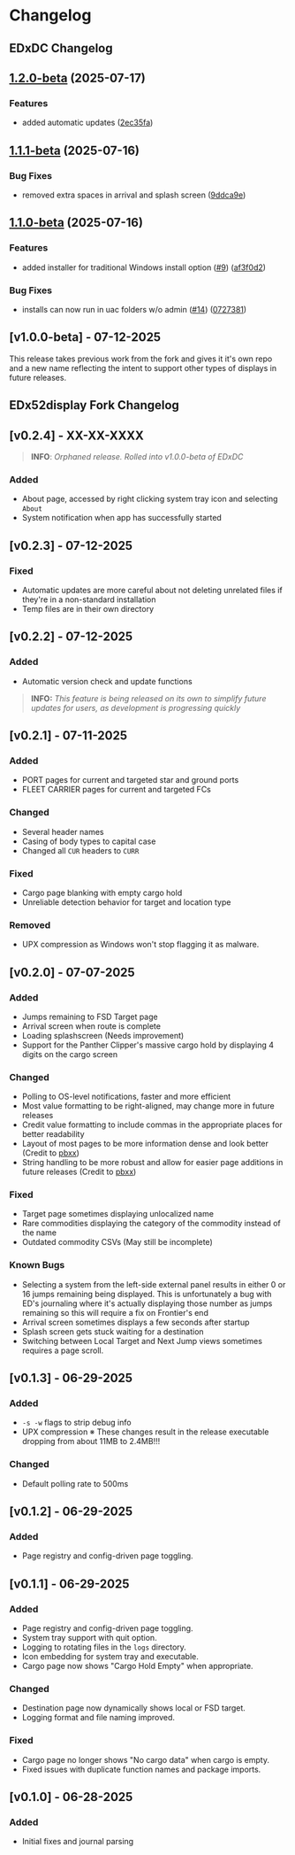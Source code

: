 # Changelog

## EDxDC Changelog

## [1.2.0-beta](https://github.com/pellux-network/EDxDC/compare/v1.1.1-beta...v1.2.0-beta) (2025-07-17)


### Features

* added automatic updates ([2ec35fa](https://github.com/pellux-network/EDxDC/commit/2ec35fad6ad1f2479992893394d3d56a014805fd))

## [1.1.1-beta](https://github.com/pellux-network/EDxDC/compare/v1.1.0-beta...v1.1.1-beta) (2025-07-16)


### Bug Fixes

* removed extra spaces in arrival and splash screen ([9ddca9e](https://github.com/pellux-network/EDxDC/commit/9ddca9e23ce0af8f733cdce5c6441761ec9fb9f9))

## [1.1.0-beta](https://github.com/pellux-network/EDxDC/compare/v1.0.0-beta...v1.1.0-beta) (2025-07-16)


### Features

* added installer for traditional Windows install option ([#9](https://github.com/pellux-network/EDxDC/issues/9)) ([af3f0d2](https://github.com/pellux-network/EDxDC/commit/af3f0d29175a7fec343f6b74f6d79e3fa0847a39))


### Bug Fixes

* installs can now run in uac folders w/o admin ([#14](https://github.com/pellux-network/EDxDC/issues/14)) ([0727381](https://github.com/pellux-network/EDxDC/commit/0727381c03a13b9caf11ca49d5185611c4b401c3))

## [v1.0.0-beta] - 07-12-2025

This release takes previous work from the fork and gives it it's own repo and a new name reflecting the intent to support other types of displays in future releases.

## EDx52display Fork Changelog

## [v0.2.4] - XX-XX-XXXX

> **INFO**: _Orphaned release. Rolled into v1.0.0-beta of EDxDC_ 

### Added

- About page, accessed by right clicking system tray icon and selecting `About`
- System notification when app has successfully started

## [v0.2.3] - 07-12-2025

### Fixed

- Automatic updates are more careful about not deleting unrelated files if they're in a non-standard installation
- Temp files are in their own directory

## [v0.2.2] - 07-12-2025

### Added

- Automatic version check and update functions

> **INFO:** _This feature is being released on its own to simplify future updates for users, as development is progressing quickly_

## [v0.2.1] - 07-11-2025

### Added

- PORT pages for current and targeted star and ground ports
- FLEET CARRIER pages for current and targeted FCs

### Changed

- Several header names
- Casing of body types to capital case
- Changed all `CUR` headers to `CURR`

### Fixed

- Cargo page blanking with empty cargo hold
- Unreliable detection behavior for target and location type

### Removed

- UPX compression as Windows won't stop flagging it as malware.

## [v0.2.0] - 07-07-2025

### Added

- Jumps remaining to FSD Target page
- Arrival screen when route is complete
- Loading splashscreen (Needs improvement)
- Support for the Panther Clipper's massive cargo hold by displaying 4 digits on the cargo screen

### Changed

- Polling to OS-level notifications, faster and more efficient
- Most value formatting to be right-aligned, may change more in future releases
- Credit value formatting to include commas in the appropriate places for better readability
- Layout of most pages to be more information dense and look better (Credit to [pbxx](https://github.com/pbxx))
- String handling to be more robust and allow for easier page additions in future releases (Credit to [pbxx](https://github.com/pbxx))

### Fixed

- Target page sometimes displaying unlocalized name
- Rare commodities displaying the category of the commodity instead of the name
- Outdated commodity CSVs (May still be incomplete)

### Known Bugs

- Selecting a system from the left-side external panel results in either 0 or 16 jumps remaining being displayed. This is unfortunately a bug with ED's journaling where it's actually displaying those number as jumps remaining so this will require a fix on Frontier's end
- Arrival screen sometimes displays a few seconds after startup
- Splash screen gets stuck waiting for a destination
- Switching between Local Target and Next Jump views sometimes requires a page scroll.

## [v0.1.3] - 06-29-2025

### Added

- `-s -w` flags to strip debug info
- UPX compression
  ※ These changes result in the release executable dropping from about
  11MB to 2.4MB!!!

### Changed

- Default polling rate to 500ms

## [v0.1.2] - 06-29-2025

### Added

- Page registry and config-driven page toggling.

## [v0.1.1] - 06-29-2025

### Added

- Page registry and config-driven page toggling.
- System tray support with quit option.
- Logging to rotating files in the `logs` directory.
- Icon embedding for system tray and executable.
- Cargo page now shows "Cargo Hold Empty" when appropriate.

### Changed

- Destination page now dynamically shows local or FSD target.
- Logging format and file naming improved.

### Fixed

- Cargo page no longer shows "No cargo data" when cargo is empty.
- Fixed issues with duplicate function names and package imports.

## [v0.1.0] - 06-28-2025

### Added

- Initial fixes and journal parsing
